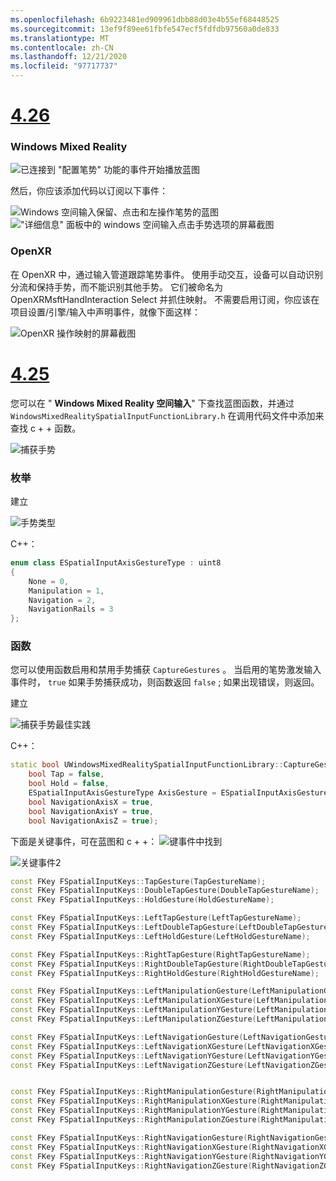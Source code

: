 ```yaml
---
ms.openlocfilehash: 6b9223481ed909961dbb88d03e4b55ef68448525
ms.sourcegitcommit: 13ef9f89ee61fbfe547ecf5fdfdb97560a0de833
ms.translationtype: MT
ms.contentlocale: zh-CN
ms.lasthandoff: 12/21/2020
ms.locfileid: "97717737"
---
```

# <a name="426"></a>[4.26](#tab/426)

### <a name="windows-mixed-reality"></a>Windows Mixed Reality

![已连接到 "配置笔势" 功能的事件开始播放蓝图](../images/unreal-hand-tracking-img-09.png)

然后，你应该添加代码以订阅以下事件：

![Windows 空间输入保留、点击和左操作笔势的蓝图 ](../images/unreal/key-events.png)
 ![ "详细信息" 面板中的 windows 空间输入点击手势选项的屏幕截图](../images/unreal/key-events2.png)

### <a name="openxr"></a>OpenXR

在 OpenXR 中，通过输入管道跟踪笔势事件。 使用手动交互，设备可以自动识别分流和保持手势，而不能识别其他手势。 它们被命名为 OpenXRMsftHandInteraction Select 并抓住映射。 不需要启用订阅，你应该在项目设置/引擎/输入中声明事件，就像下面这样：

![OpenXR 操作映射的屏幕截图](../images/unreal-hand-tracking-img-12.png)

# <a name="425"></a>[4.25](#tab/425)

您可以在 " **Windows Mixed Reality 空间输入**" 下查找蓝图函数，并通过 `WindowsMixedRealitySpatialInputFunctionLibrary.h` 在调用代码文件中添加来查找 c + + 函数。

![捕获手势](../images/unreal/capture-gestures.png)

### <a name="enum"></a>枚举
<!-- Deprecated
The `ESPatialInputAxisGestureType` enum describes spatial axis gestures and are [fully documented](../../out-of-scope/deprecated/holograms-211.md).
-->
建立

![手势类型](../images/unreal/gesture-type.png)

C++：
```cpp
enum class ESpatialInputAxisGestureType : uint8
{
    None = 0,
    Manipulation = 1,
    Navigation = 2,
    NavigationRails = 3
};
```

### <a name="function"></a>函数
您可以使用函数启用和禁用手势捕获 `CaptureGestures` 。 当启用的笔势激发输入事件时， `true` 如果手势捕获成功，则函数返回 `false` ; 如果出现错误，则返回。

建立

![捕获手势最佳实践](../images/unreal/capture-gestures-bp.png)

C++：
```cpp
static bool UWindowsMixedRealitySpatialInputFunctionLibrary::CaptureGestures(
    bool Tap = false,
    bool Hold = false,
    ESpatialInputAxisGestureType AxisGesture = ESpatialInputAxisGestureType::None,
    bool NavigationAxisX = true,
    bool NavigationAxisY = true,
    bool NavigationAxisZ = true);
```

下面是关键事件，可在蓝图和 c + +： ![ 键事件中找到](../images/unreal/key-events.png)

![关键事件2](../images/unreal/key-events2.png)
```cpp
const FKey FSpatialInputKeys::TapGesture(TapGestureName);
const FKey FSpatialInputKeys::DoubleTapGesture(DoubleTapGestureName);
const FKey FSpatialInputKeys::HoldGesture(HoldGestureName);

const FKey FSpatialInputKeys::LeftTapGesture(LeftTapGestureName);
const FKey FSpatialInputKeys::LeftDoubleTapGesture(LeftDoubleTapGestureName);
const FKey FSpatialInputKeys::LeftHoldGesture(LeftHoldGestureName);

const FKey FSpatialInputKeys::RightTapGesture(RightTapGestureName);
const FKey FSpatialInputKeys::RightDoubleTapGesture(RightDoubleTapGestureName);
const FKey FSpatialInputKeys::RightHoldGesture(RightHoldGestureName);

const FKey FSpatialInputKeys::LeftManipulationGesture(LeftManipulationGestureName);
const FKey FSpatialInputKeys::LeftManipulationXGesture(LeftManipulationXGestureName);
const FKey FSpatialInputKeys::LeftManipulationYGesture(LeftManipulationYGestureName);
const FKey FSpatialInputKeys::LeftManipulationZGesture(LeftManipulationZGestureName);

const FKey FSpatialInputKeys::LeftNavigationGesture(LeftNavigationGestureName);
const FKey FSpatialInputKeys::LeftNavigationXGesture(LeftNavigationXGestureName);
const FKey FSpatialInputKeys::LeftNavigationYGesture(LeftNavigationYGestureName);
const FKey FSpatialInputKeys::LeftNavigationZGesture(LeftNavigationZGestureName);


const FKey FSpatialInputKeys::RightManipulationGesture(RightManipulationGestureName);
const FKey FSpatialInputKeys::RightManipulationXGesture(RightManipulationXGestureName);
const FKey FSpatialInputKeys::RightManipulationYGesture(RightManipulationYGestureName);
const FKey FSpatialInputKeys::RightManipulationZGesture(RightManipulationZGestureName);

const FKey FSpatialInputKeys::RightNavigationGesture(RightNavigationGestureName);
const FKey FSpatialInputKeys::RightNavigationXGesture(RightNavigationXGestureName);
const FKey FSpatialInputKeys::RightNavigationYGesture(RightNavigationYGestureName);
const FKey FSpatialInputKeys::RightNavigationZGesture(RightNavigationZGestureName);
```

